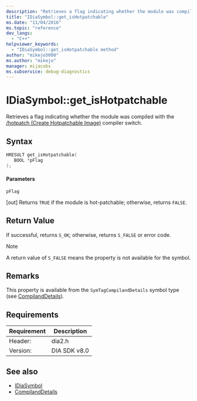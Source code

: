 ```yaml
---
description: "Retrieves a flag indicating whether the module was compiled with the /hotpatch (Create Hotpatchable Image)) compiler switch."
title: "IDiaSymbol::get_isHotpatchable"
ms.date: "11/04/2016"
ms.topic: "reference"
dev_langs:
  - "C++"
helpviewer_keywords:
  - "IDiaSymbol::get_isHotpatchable method"
author: "mikejo5000"
ms.author: "mikejo"
manager: mijacobs
ms.subservice: debug-diagnostics
---
```


# IDiaSymbol::get_isHotpatchable

Retrieves a flag indicating whether the module was compiled with the [/hotpatch (Create Hotpatchable Image)](/cpp/build/reference/hotpatch-create-hotpatchable-image) compiler switch.

## Syntax

```C++
HRESULT get_isHotpatchable(
   BOOL *pFlag
);
```

#### Parameters
 `pFlag`

[out] Returns `TRUE` if the module is hot-patchable; otherwise, returns `FALSE`.

## Return Value
 If successful, returns `S_OK`; otherwise, returns `S_FALSE` or error code.

> [!NOTE]
> A return value of `S_FALSE` means the property is not available for the symbol.

## Remarks
 This property is available from the `SymTagCompilandDetails` symbol type (see [CompilandDetails](../../debugger/debug-interface-access/compilanddetails.md)).

## Requirements

|Requirement|Description|
|-----------------|-----------------|
|Header:|dia2.h|
|Version:|DIA SDK v8.0|

## See also
- [IDiaSymbol](../../debugger/debug-interface-access/idiasymbol.md)
- [CompilandDetails](../../debugger/debug-interface-access/compilanddetails.md)
